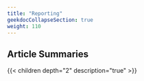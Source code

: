 ```yaml
---
title: "Reporting"
geekdocCollapseSection: true
weight: 110
---
```



## Article Summaries

{{< children depth="2" description="true" >}}

